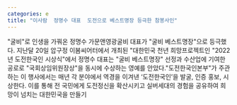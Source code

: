 ```yaml
---
categories: e
title: "이사람  정명수 대표  도전으로 베스트명장 등극한 참봉사인"
---
```

"굴비"로 인생을 가꿔온 정명수 가문앤영광굴비 대표가 "굴비 베스트명장"으로 등극했다. 지난달 20일 압구정 이봄씨어터에서 개최된 "대한민국 천년 희망프로젝트인 "2022년 도전한국인 시상식"에서 정명수 대표는 "굴비 베스트명장" 선정과 수산업에 기여한 공로로 "국회상임위원장상"을 동시에 수상하는 영예를 안았다."도전한국인본부"가 주관하는 이 행사에서는 매년 각 분야에서 역경을 이겨낸 ‘도전한국인’을 발굴, 인증 홍보, 시상한다. 이를 통해 전 국민에게 도전정신을 확산시키고 실버세대의 경험을 공유하여 희망이 넘치는 대한민국을 만들기